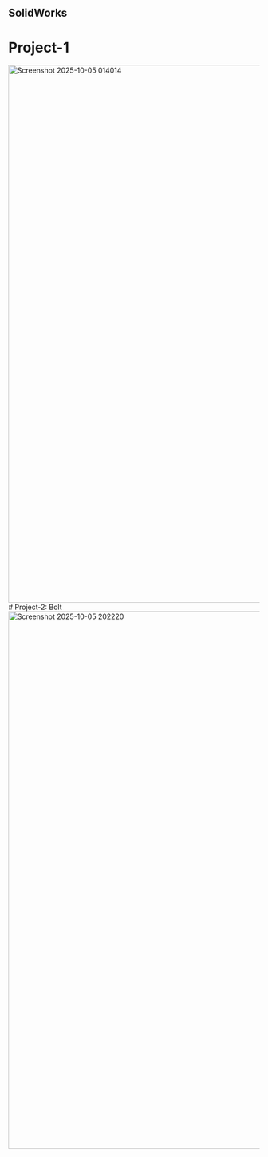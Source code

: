 ## SolidWorks
# Project-1
<img width="1919" height="1079" alt="Screenshot 2025-10-05 014014" src="https://github.com/user-attachments/assets/80cbd52f-9895-42fc-b7c6-1359cd856848" />
# Project-2: Bolt
<img width="1919" height="1079" alt="Screenshot 2025-10-05 202220" src="https://github.com/user-attachments/assets/4d2fafe2-fe23-4460-a87f-a75cf959311e" />
